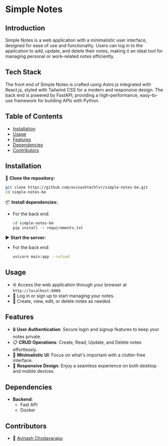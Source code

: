 # Simple Notes

## Introduction
Simple Notes is a web application with a minimalistic user interface, designed for ease of use and functionality. Users can log in to the application to add, update, and delete their notes, making it an ideal tool for managing personal or work-related notes efficiently.

## Tech Stack
The front end of Simple Notes is crafted using Astro.js integrated with React.js, styled with Tailwind CSS for a modern and responsive design. The back end is powered by FastAPI, providing a high-performance, easy-to-use framework for building APIs with Python.

## Table of Contents
- [Installation](#installation)
- [Usage](#usage)
- [Features](#features)
- [Dependencies](#dependencies)
- [Contributors](#contributors)

## Installation
🔧 **Clone the repository:**
   ```bash
   git clone https://github.com/avinashtechlvr/simple-notes-be.git
   cd simple-notes-be
   ```

📦 **Install dependencies:**
   - For the back end:
     ```bash
     cd simple-notes-be
     pip install -r requirements.txt
     ```
▶️ **Start the server:**
   - For the back end:
     ```bash
     uvicorn main:app --reload
     ```
## Usage
- 🌐 Access the web application through your browser at `http://localhost:8080`.
- 🔐 Log in or sign up to start managing your notes.
- 📝 Create, view, edit, or delete notes as needed.

## Features
- 🔒 **User Authentication**: Secure login and signup features to keep your notes private.
- 📋 **CRUD Operations**: Create, Read, Update, and Delete notes effortlessly.
- 🧘 **Minimalistic UI**: Focus on what's important with a clutter-free interface.
- 📱 **Responsive Design**: Enjoy a seamless experience on both desktop and mobile devices.

## Dependencies
- **Backend**:
  - Fast API
  - Docker

## Contributors
- 👤 [Avinash Chodavarapu](https://github.com/avinashtechlvr)
